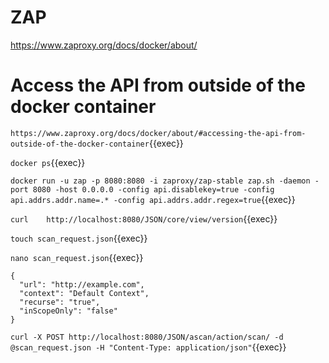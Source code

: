 # ZAP


https://www.zaproxy.org/docs/docker/about/


# Access the API from outside of the docker container

`https://www.zaproxy.org/docs/docker/about/#accessing-the-api-from-outside-of-the-docker-container`{{exec}}

`docker ps`{{exec}}


`docker run -u zap -p 8080:8080 -i zaproxy/zap-stable zap.sh -daemon -port 8080 -host 0.0.0.0 -config api.disablekey=true -config api.addrs.addr.name=.* -config api.addrs.addr.regex=true`{{exec}}

`curl    http://localhost:8080/JSON/core/view/version`{{exec}}


`touch scan_request.json`{{exec}}

`nano scan_request.json`{{exec}}

```
{
  "url": "http://example.com",
  "context": "Default Context",
  "recurse": "true",
  "inScopeOnly": "false"
}
```

`curl -X POST http://localhost:8080/JSON/ascan/action/scan/ -d @scan_request.json -H "Content-Type: application/json"`{{exec}}
